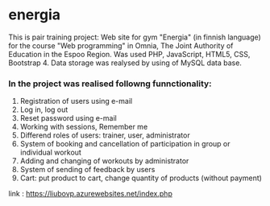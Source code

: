 # energia
This is pair training project: Web site for gym "Energia"  (in finnish language) for the course "Web programming" in Omnia, The Joint Authority of Education in the Espoo Region. Was used PHP, JavaScript, HTML5, CSS, Bootstrap 4. Data storage was realysed by using of MySQL data base.

### In the project was realised followng funnctionality:
1. Registration of users using e-mail
2. Log in, log out
3. Reset password using e-mail
4. Working with sessions, Remember me 
5. Differend roles of users: trainer, user, administrator
6. System of booking and cancellation of participation in group or individual workout
7. Adding and changing of workouts by administrator
8. System of sending of feedback by users
9. Cart: put product to cart, change quantity of products (without payment)

link : https://liubovp.azurewebsites.net/index.php
